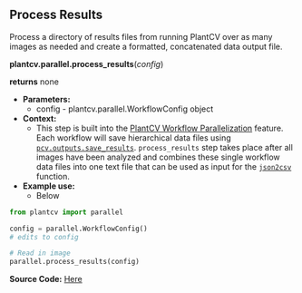 ## Process Results

Process a directory of results files from running PlantCV over as many images as needed and create a formatted,
concatenated data output file. 

**plantcv.parallel.process_results**(*config*)

**returns** none

- **Parameters:**
    - config   - plantcv.parallel.WorkflowConfig object
- **Context:**
    - This step is built into the [PlantCV Workflow Parallelization](pipeline_parallel.md) feature. Each workflow will save
    hierarchical data files using [`pcv.outputs.save_results`](outputs.md). `process_results` step takes place after all
    images have been analyzed and combines these single workflow data files into one text file that can be used as input for
    the [`json2csv`](tools.md#convert-output-json-data-files-to-csv-tables) function. 
- **Example use:**
    - Below 

```python
from plantcv import parallel 

config = parallel.WorkflowConfig()
# edits to config

# Read in image
parallel.process_results(config)

```

**Source Code:** [Here](https://github.com/danforthcenter/plantcv/blob/main/plantcv/parallel/process_results.py)
